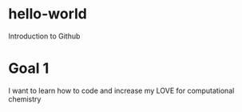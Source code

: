 # hello-world
Introduction to Github

# Goal 1
I want to learn how to code and increase my LOVE for computational chemistry  
